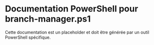 # Documentation PowerShell pour branch-manager.ps1

Cette documentation est un placeholder et doit être générée par un outil PowerShell spécifique.
